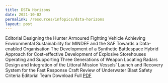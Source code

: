 ```yaml
---
title: DSTA Horizons
date: 2021-10-02
permalink: /resources/infopics/dsta-horizons
layout: post
---
```



Editorial
Designing the Hunter Armoured Fighting Vehicle
Achieving Environmental Sustainability for MINDEF and the SAF
Towards a Data-enabled Organisation
The Development of a Synthetic Battlespace
Hybrid Approach for Cost-effective Development of Explosive Storehouses
Operating and Supporting Three Generations of Weapon Locating Radars
Design and Integration of the Littoral Mission Vessels’ Launch and Recovery System for the Fast Response Craft
Review of Underwater Blast Safety Criteria
Editorial Team
Download Full [PDF](https://www.dsta.gov.sg/Html/img/content/dsta-horizon/dh152020_full%20issue.pdf)